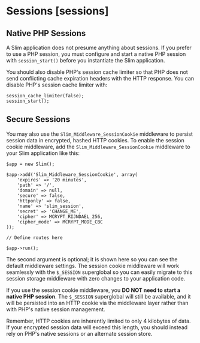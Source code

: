 # Sessions [sessions] #

## Native PHP Sessions ##

A Slim application does not presume anything about sessions. If you prefer to use a PHP session, you must configure and start a native PHP session with `session_start()` before you instantiate the Slim application.

You should also disable PHP's session cache limiter so that PHP does not send conflicting cache expiration headers with the HTTP response. You can disable PHP's session cache limiter with:

    session_cache_limiter(false);
    session_start();

## Secure Sessions ##

You may also use the `Slim_Middleware_SessionCookie` middleware to persist session data in encrypted, hashed HTTP cookies. To enable the session cookie middleware, add the `Slim_Middleware_SessionCookie` middleware to your Slim application like this:

    $app = new Slim();
    
    $app->add('Slim_Middleware_SessionCookie', array(
        'expires' => '20 minutes',
        'path' => '/',
        'domain' => null,
        'secure' => false,
        'httponly' => false,
        'name' => 'slim_session',
        'secret' => 'CHANGE_ME',
        'cipher' => MCRYPT_RIJNDAEL_256,
        'cipher_mode' => MCRYPT_MODE_CBC
    ));
    
    // Define routes here
    
    $app->run();

The second argument is optional; it is shown here so you can see the default middleware settings. The session cookie middleware will work seamlessly with the `$_SESSION` superglobal so you can easily migrate to this session storage middleware with zero changes to your application code.

If you use the session cookie middleware, you **DO NOT need to start a native PHP session**. The `$_SESSION` superglobal will still be available, and it will be persisted into an HTTP cookie via the middleware layer rather than with PHP's native session management.

Remember, HTTP cookies are inherently limited to only 4 kilobytes of data. If your encrypted session data will exceed this length, you should instead rely on PHP's native sessions or an alternate session store.